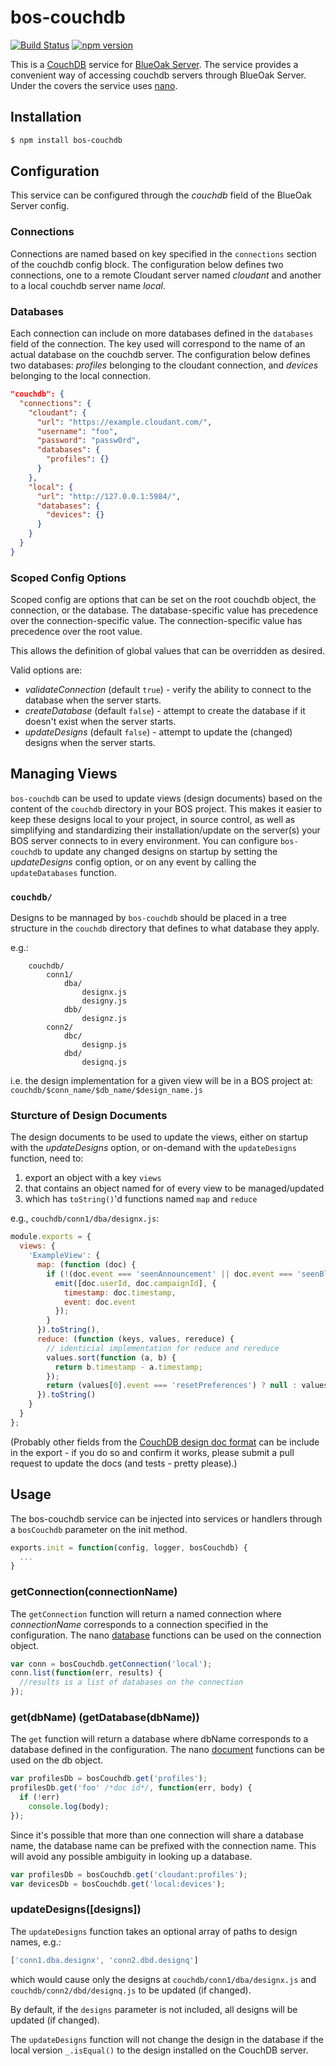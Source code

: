 # bos-couchdb

[![Build Status](https://travis-ci.org/BlueOakJS/bos-couchdb.svg?branch=master)](https://travis-ci.org/BlueOakJS/bos-couchdb)
[![npm version](https://img.shields.io/npm/v/bos-couchdb.svg)](https://www.npmjs.com/package/bos-couchdb)

This is a [CouchDB](https://couchdb.apache.org/) service for [BlueOak Server](https://github.com/BlueOakJS/blueoak-server).
The service provides a convenient way of accessing couchdb servers through BlueOak Server.
Under the covers the service uses [nano](https://github.com/dscape/nano).

## Installation

```bash
$ npm install bos-couchdb
```

## Configuration

This service can be configured through the _couchdb_ field of the BlueOak Server config.

### Connections

Connections are named based on key specified in the `connections` section of the couchdb config block.
The configuration below defines two connections, one to a remote Cloudant server named _cloudant_ and another to a local couchdb server name _local_.

### Databases

Each connection can include on more databases defined in the `databases` field of the connection.
The key used will correspond to the name of an actual database on the couchdb server.
The configuration below defines two databases: _profiles_ belonging to the cloudant connection, and _devices_ belonging to the local connection.

```json
"couchdb": {
  "connections": {
    "cloudant": {
      "url": "https://example.cloudant.com/",
      "username": "foo",
      "password": "passw0rd",
      "databases": {
        "profiles": {}
      }
    },
    "local": {
      "url": "http://127.0.0.1:5984/",
      "databases": {
        "devices": {}
      }
    }
  }
}
```

### Scoped Config Options

Scoped config are options that can be set on the root couchdb object, the connection, or the database.
The database-specific value has precedence over the connection-specific value.
The connection-specific value has precedence over the root value.

This allows the definition of global values that can be overridden as desired.

Valid options are:

* *validateConnection* (default `true`) - verify the ability to connect to the database when the server starts.
* *createDatabase* (default `false`) - attempt to create the database if it doesn't exist when the server starts.
* *updateDesigns* (default `false`) - attempt to update the (changed) designs when the server starts.

## Managing Views

`bos-couchdb` can be used to update views (design documents) based on the content of the `couchdb` directory in your BOS project.
This makes it easier to keep these designs local to your project, in source control, as well as simplifying and standardizing their installation/update on the server(s) your BOS server connects to in every environment.
You can configure `bos-couchdb` to update any changed designs on startup by setting the *updateDesigns* config option, or on any event by calling the `updateDatabases` function.

### `couchdb/`

Designs to be mannaged by `bos-couchdb` should be placed in a tree structure in the `couchdb` directory that defines to what database they apply.

e.g.:
```
    couchdb/
        conn1/
            dba/
                designx.js
                designy.js
            dbb/
                designz.js
        conn2/
            dbc/
                designp.js
            dbd/
                designq.js
```

i.e. the design implementation for a given view will be in a BOS project at: `couchdb/$conn_name/$db_name/$design_name.js`

### Sturcture of Design Documents

The design documents to be used to update the views, either on startup with the *updateDesigns* option, or on-demand with the `updateDesigns` function, need to:

1. export an object with a key `views`
2. that contains an object named for of every view to be managed/updated
3. which has `toString()`'d functions named `map` and `reduce`

e.g., `couchdb/conn1/dba/designx.js`:
```js
module.exports = {
  views: {
    'ExampleView': {
      map: (function (doc) {
        if (!(doc.event === 'seenAnnouncement' || doc.event === 'seenBlog')) {
          emit([doc.userId, doc.campaignId], {
            timestamp: doc.timestamp, 
            event: doc.event
          });
        }
      }).toString(),
      reduce: (function (keys, values, rereduce) {
        // identicial implementation for reduce and rereduce
        values.sort(function (a, b) {
          return b.timestamp - a.timestamp;
        });
        return (values[0].event === 'resetPreferences') ? null : values[0];
      }).toString()
    }
  }
};
```

(Probably other fields from the [CouchDB design doc format](http://guide.couchdb.org/draft/design.html) can be include in the export - if you do so and confirm it works, please submit a pull request to update the docs (and tests - pretty please).)

## Usage

The bos-couchdb service can be injected into services or handlers through a `bosCouchdb` parameter on the init method.

```js
exports.init = function(config, logger, bosCouchdb) {
  ...
}
```

### getConnection(connectionName)

The `getConnection` function will return a named connection where _connectionName_ corresponds to a connection specified in the configuration.
The nano [database](https://github.com/dscape/nano#database-functions) functions can be used on the connection object.

```js
var conn = bosCouchdb.getConnection('local');
conn.list(function(err, results) {
  //results is a list of databases on the connection
});
```

### get(dbName) (getDatabase(dbName))

The `get` function will return a database where dbName corresponds to a database defined in the configuration.
The nano [document](https://github.com/dscape/nano#document-functions) functions can be used on the db object.

```js
var profilesDb = bosCouchdb.get('profiles');
profilesDb.get('foo' /*doc id*/, function(err, body) {
  if (!err)
    console.log(body);
});
```

Since it's possible that more than one connection will share a database name, the database name can be prefixed with the connection name.
This will avoid any possible ambiguity in looking up a database.

```js
var profilesDb = bosCouchdb.get('cloudant:profiles');
var devicesDb = bosCouchdb.get('local:devices');
```

### updateDesigns([designs])

The `updateDesigns` function takes an optional array of paths to design names, e.g.:
```js
['conn1.dba.designx', 'conn2.dbd.designq']
``` 
which would cause only the designs at `couchdb/conn1/dba/designx.js` and `couchdb/conn2/dbd/designq.js` to be updated (if changed).

By default, if the `designs` parameter is not included, all designs will be updated (if changed).

The `updateDesigns` function will not change the design in the database if the local version `_.isEqual()` to the design installed on the CouchDB server.
